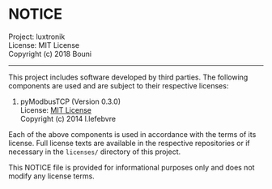 # NOTICE

Project: luxtronik  
License: MIT License  
Copyright (c) 2018 Bouni

---

This project includes software developed by third parties. 
The following components are used and are subject to their respective licenses:

1. pyModbusTCP (Version 0.3.0)  
   License: [MIT License](https://github.com/sourceperl/pyModbusTCP/blob/v0.3.0/LICENSE)  
   Copyright (c) 2014 l.lefebvre

Each of the above components is used in accordance with the terms
of its license. Full license texts are available in the respective repositories
or if necessary in the `licenses/` directory of this project.

This NOTICE file is provided for informational purposes 
only and does not modify any license terms.
